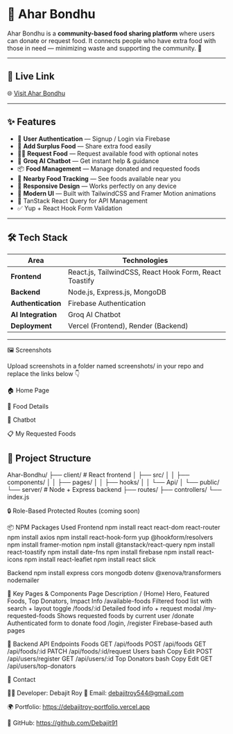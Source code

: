 # 🍛 Ahar Bondhu

Ahar Bondhu is a **community-based food sharing platform** where users can donate or request food. It connects people who have extra food with those in need — minimizing waste and supporting the community. 🌱

---

## 🚀 Live Link

🌐 [Visit Ahar Bondhu](https://aharbondhu.web.app)

---
## ✨ Features

- 🔐 **User Authentication** — Signup / Login via Firebase  
- 🍛 **Add Surplus Food** — Share extra food easily  
- 🙋‍♀️ **Request Food** — Request available food with optional notes  
- 💬 **Groq AI Chatbot** — Get instant help & guidance  
- 📦 **Food Management** — Manage donated and requested foods   
- 📍 **Nearby Food Tracking** — See foods available near you  
- 📱 **Responsive Design** — Works perfectly on any device  
- 🌈 **Modern UI** — Built with TailwindCSS and Framer Motion animations  
- 🔄 TanStack React Query for API Management
- ✅ Yup + React Hook Form Validation

---

## 🛠️ Tech Stack

| Area | Technologies |
|------|---------------|
| **Frontend** | React.js, TailwindCSS, React Hook Form, React Toastify |
| **Backend** | Node.js, Express.js, MongoDB |
| **Authentication** | Firebase Authentication |
| **AI Integration** | Groq AI Chatbot |
| **Deployment** | Vercel (Frontend), Render (Backend) |

---

🖼️ Screenshots

Upload screenshots in a folder named screenshots/ in your repo and replace the links below 👇

🏠 Home Page

🍲 Food Details

💬 Chatbot

📋 My Requested Foods

## 📂 Project Structure

Ahar-Bondhu/
├── client/             # React frontend
│   ├── src/
│   │   ├── components/
│   │   ├── pages/
│   │   ├── hooks/
│   │   └── Api/
│   └── public/
└── server/             # Node + Express backend
    ├── routes/
    ├── controllers/
    └── index.js



🔒 Role-Based Protected Routes (coming soon)


📦 NPM Packages Used
Frontend
npm install react react-dom react-router
npm install axios
npm install react-hook-form yup @hookform/resolvers
npm install framer-motion
npm install @tanstack/react-query
npm install react-toastify
npm install date-fns
npm install firebase
npm install react-icons
npm install react-leaflet
npm install react slick

Backend
npm install express cors mongodb dotenv @xenova/transformers nodemailer

📌 Key Pages & Components
Page	Description
/ (Home)	Hero, Featured Foods, Top Donators, Impact Info
/available-foods	Filtered food list with search + layout toggle
/foods/:id	Detailed food info + request modal
/my-requested-foods	Shows requested foods by current user
/donate	Authenticated form to donate food
/login, /register	Firebase-based auth pages

🧪 Backend API Endpoints
Foods
GET    /api/foods
POST   /api/foods
GET    /api/foods/:id
PATCH  /api/foods/:id/request
Users
bash
Copy
Edit
POST   /api/users/register
GET    /api/users/:id
Top Donators
bash
Copy
Edit
GET    /api/users/top-donators

📧 Contact

👨‍💻 Developer: Debajit Roy
📩 Email: debajitroy544@gmail.com

🌍 Portfolio: https://debajitroy-portfolio.vercel.app

🐙 GitHub: https://github.com/Debajit91

